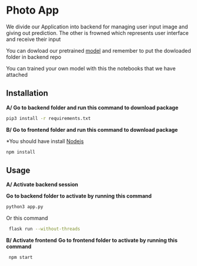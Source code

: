 # Photo App

We divide our Application into backend for managing user input image and giving out prediction. The other is frowned which represents user interface and receive their input

You can dowload our pretrained  [model](https://drive.google.com/drive/folders/1RhAhVkbceXfyZlDDbNCEiV5m-OJB6P2V?usp=sharing) and remember to put the dowloaded folder in backend repo

You can trained your own model with this the notebooks that we have attached  

## Installation

**A/ Go to backend folder and run this command to download package**

```bash
pip3 install -r requirements.txt
```

**B/ Go to frontend folder and run this command to download package**

\*You should have install [Nodejs](https://nodejs.org/en/)

```bash
npm install
```

## Usage

**A/ Activate backend session**

**Go to backend folder to activate by running this command**

```bash
python3 app.py
```

Or this command

```bash
 flask run --without-threads
```

**B/ Activate frontend**
**Go to frontend folder to activate by running this command**

```bash
 npm start
```
